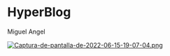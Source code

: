 # HyperBlog
Miguel Angel

[![Captura-de-pantalla-de-2022-06-15-19-07-04.png](https://i.postimg.cc/bNZVxXwX/Captura-de-pantalla-de-2022-06-15-19-07-04.png)](https://postimg.cc/jLrhTFfv)
